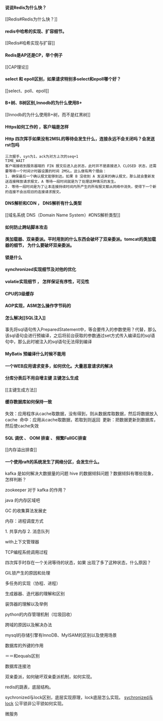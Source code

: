 #### 说说Redis为什么快？
[[Redis#Redis为什么快？]]

####  redis中哈希的实现、扩容细节。
[[Redis#哈希实现与扩容]]

#### Redis是AP还是CP，举个例子
[[CAP理论]]

#### select 和 epoll区别，如果请求特别多select和epoll哪个好？
[[select、poll、epoll]]

#### B+树、B树区别,Innodb的为什么使用B+
[[Innodb的为什么使用B+树，而不是红黑树]]

#### Https如何工作的 ，客户端是怎样
#### Http 四次挥手如果没有2MSL的等待会发生什么，连接永远不会关闭吗？会发送rst包吗
	三次握手，syn为1，ack为对方上次的seq+1
	TIME_WAIT  
	客户端接收到服务器端的 FIN 报文后进入此状态，此时并不是直接进入 CLOSED 状态，还需要等待一个时间计时器设置的时间 2MSL。这么做有两个理由：
	1. 确保最后一个确认报文能够到达。如果 B 没收到 A 发送来的确认报文，那么就会重新发送连接释放请求报文，A 等待一段时间就是为了处理这种情况的发生。
	2. 等待一段时间是为了让本连接持续时间内所产生的所有报文都从网络中消失，使得下一个新的连接不会出现旧的连接请求报文。

#### DNS解析和CDN ， DNS解析有什么类型
[[域名系统 DNS（Domain Name System）#DNS解析类型]]

#### 如何防止跨站脚本攻击
#### 类加载器、双亲委派。平时用到的什么东西会破坏了双亲委派。tomcat的类加载器的细节， 为什么要破坏双亲委派。
#### 锁是什么
#### synchronized实现细节及对他的优化
#### volatie实现细节 ， 怎样保证有序性，可见性
#### CPU的3级缓存
#### AOP实现，ASM怎么操作字节码的

#### 怎么解决[[SQL注入]]

事先将sql语句传入PreparedStatement中，等会要传入的参数使用？代替，那么该sql语句会进行预编译，之后将前台获取的参数通过set方式传入编译后的sql语句中，那么此时被注入的sql语句无法得到编译

#### MyBatis 预编译什么时候不能用 
#### 一个WEB应用请求变多，如何优化。大量恶意请求的解决
#### 分库分表后不用自增主键 主键怎么生成
[[主键生成方法]]

#### 缓存数据库如何保持一致
失效：应用程序从cache取数据，没有得到，则从数据库取数据，然后将数据放入cache 
命中：应用从cache取数据，若取到则返回 
更新：把数据更新到数据库，然后使cache失效 

#### SQL 调优 、 OOM 排查 、 频繁FullGC排查
[[内存溢出排查]]


#### 一个使用raft的系统发生了网络分区，会发生什么。
kafka 是如何解决大数据量的问题
hive 的数据倾斜问题？数据倾斜有哪些现象，怎样判断？



zookeeper 对于 kafka 的作用？


java 的内存区域吧


GC 的收集算法发展史


内存：进程调度方式

1. 共享内存
2. 消息队列


with上下文管理器

TCP编程系统调用过程

四次挥手时存在一个关闭等待的状态，如果 出现了多了这种状态，什么原因？

GIL锁产生的原因和处理

多任务的实现（协程、进程）

生成器器、迭代器的理解和区别

装饰器的理解以及举例

python的内存管理机制（垃圾回收）

跨域的原因以及解决办法

mysql的存储引擎有InnoDB、MyISAM的区别以及使用场景

数据库的外键的作用


＝＝和equals区别

数据库连接池

双亲委派，如何破坏双亲委派机制，如何实现。


redis的跳表，底层结构。

sychronized与lock区别，底层实现原理，lock底层怎么实现。
[sychronized与lock](https://www.jianshu.com/p/b1581c35c881)
公平锁非公平锁如何实现。


微服务
